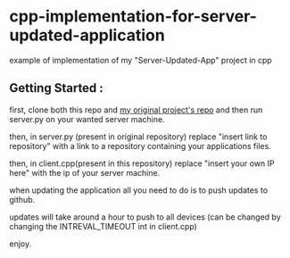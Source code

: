 # cpp-implementation-for-server-updated-application
 example of implementation of my "Server-Updated-App" project in cpp



## Getting Started : 

first, clone both this repo and [my original project's repo](https://www.google.com) and then run server.py on your wanted server machine.

then, in server.py (present in original repository) replace "insert link to repository" with a link to a repository containing your applications files.

then, in client.cpp(present in this repository) replace "insert your own IP here" with the ip of your server machine.

when updating the application all you need to do is to push updates to github. 

updates will take around a hour to push to all devices (can be changed by changing the INTREVAL_TIMEOUT int in client.cpp)

enjoy.

